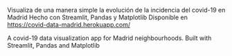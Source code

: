 ﻿Visualiza de una manera simple la evolución de la incidencia del covid-19 en Madrid
Hecho con Streamlit, Pandas y Matplotlib
Disponible en https://covid-data-madrid.herokuapp.com/ 

A covid-19 data visualization app for Madrid neighbourhoods.
Built with Streamlit, Pandas and Matplotlib

